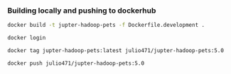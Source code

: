 ### Building locally and pushing to dockerhub

```bash
docker build -t jupter-hadoop-pets -f Dockerfile.development .

docker login

docker tag jupter-hadoop-pets:latest julio471/jupter-hadoop-pets:5.0

docker push julio471/jupter-hadoop-pets:5.0
```